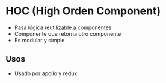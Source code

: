 # HOC (High Orden Component)
- Pasa lógica reutilizable a componentes
- Componente que retorna otro componente
- Es modular y simple

## Usos        
- Usado por apollo y redux
